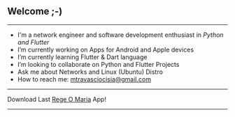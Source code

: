 ## Welcome ;-)

---

- I'm a network engineer and software development enthusiast in *Python and Flutter*
- I’m currently working on Apps for Android and Apple devices
- I’m currently learning Flutter & Dart language
- I’m looking to collaborate on Python and Flutter Projects
- Ask me about Networks and Linux (Ubuntu) Distro
- How to reach me: mtravasciocisia@gmail.com

---

Download Last [Rege O Maria](https://mtravascio.github.io/mtravascio/) App!

---
